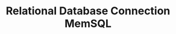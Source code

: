 ---
title: Relational Database Connection MemSQL
description: Examples of all valid MemSQL connection specs
development: true
---